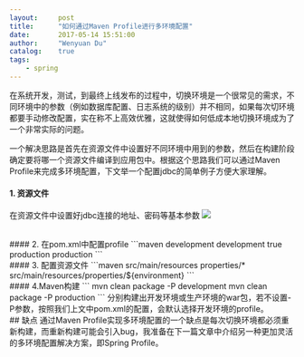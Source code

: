 ```yaml
---
layout:     post
title:      "如何通过Maven Profile进行多环境配置"
date:       2017-05-14 15:51:00
author:     "Wenyuan Du"
catalog: 	true
tags:
    - spring
---
```


在系统开发，测试，到最终上线发布的过程中，切换环境是一个很常见的需求，不同环境中的参数（例如数据库配置、日志系统的级别）并不相同，如果每次切环境都要手动修改配置，实在称不上高效优雅，这就使得如何低成本地切换环境成为了一个非常实际的问题。

一个解决思路是首先在资源文件中设置好不同环境中用到的参数，然后在构建阶段确定要将哪一个资源文件编译到应用包中。根据这个思路我们可以通过Maven Profile来完成多环境配置，下文举一个配置jdbc的简单例子方便大家理解。
</br> 
#### 1. 资源文件
在资源文件中设置好jdbc连接的地址、密码等基本参数
![](http://upload-images.jianshu.io/upload_images/3478473-56ea3acba2efab7d.png?imageMogr2/auto-orient/strip%7CimageView2/2/w/1240)

</br> 
#### 2. 在pom.xml中配置profile
```maven
<profiles>
    <!--开发环境-->
    <profile>
        <id>development</id>
        <properties>
            <environment>development</environment>
        </properties>
        <!--默认选择这个配置-->
        <activation>
            <activeByDefault>true</activeByDefault>
        </activation>
    </profile>
    <!--生产环境-->
    <profile>
        <id>production</id>
        <properties>
            <environment>production</environment>
        </properties>
    </profile>
</profiles>
```
</br> 
#### 3. 配置资源文件
```maven
<build>
    <resources>
        <resource>
            <directory>src/main/resources</directory>
            <excludes>
                <exclude>properties/*</exclude>
            </excludes>
        </resource>
        <resource>  
            <directory>src/main/resources/properties/${environment}</directory>  
        </resource>  
    </resources>
</build>
```
</br> 
#### 4.Maven构建
```
mvn clean package -P development
mvn clean package -P production
```
分别构建出开发环境或生产环境的war包，若不设置-P参数，按照我们上文中pom.xml的配置，会默认选择开发环境的profile。

</br> 
## 缺点
通过Maven Profile实现多环境配置的一个缺点是每次切换环境都必须重新构建，而重新构建可能会引入bug，我准备在下一篇文章中介绍另一种更加灵活的多环境配置解决方案，即Spring Profile。
